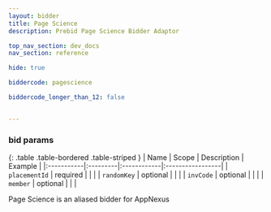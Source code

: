 ```yaml
---
layout: bidder
title: Page Science
description: Prebid Page Science Bidder Adaptor

top_nav_section: dev_docs
nav_section: reference

hide: true

biddercode: pagescience

biddercode_longer_than_12: false


---
```


### bid params

{: .table .table-bordered .table-striped }
| Name | Scope | Description | Example |
|:-----------|:---------|:------------|:-----------------|
| `placementId` | required | | |
| `randomKey` | optional | | |
| `invCode` | optional | | |
| `member` | optional | | |

Page Science is an aliased bidder for AppNexus
